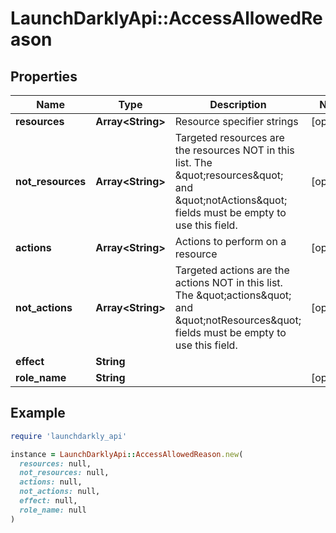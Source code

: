 # LaunchDarklyApi::AccessAllowedReason

## Properties

| Name | Type | Description | Notes |
| ---- | ---- | ----------- | ----- |
| **resources** | **Array&lt;String&gt;** | Resource specifier strings | [optional] |
| **not_resources** | **Array&lt;String&gt;** | Targeted resources are the resources NOT in this list. The \&quot;resources\&quot; and \&quot;notActions\&quot; fields must be empty to use this field. | [optional] |
| **actions** | **Array&lt;String&gt;** | Actions to perform on a resource | [optional] |
| **not_actions** | **Array&lt;String&gt;** | Targeted actions are the actions NOT in this list. The \&quot;actions\&quot; and \&quot;notResources\&quot; fields must be empty to use this field. | [optional] |
| **effect** | **String** |  |  |
| **role_name** | **String** |  | [optional] |

## Example

```ruby
require 'launchdarkly_api'

instance = LaunchDarklyApi::AccessAllowedReason.new(
  resources: null,
  not_resources: null,
  actions: null,
  not_actions: null,
  effect: null,
  role_name: null
)
```

